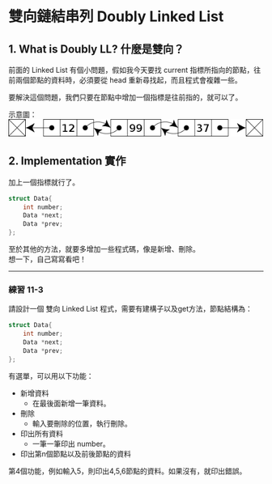 # 雙向鏈結串列 Doubly Linked List

## 1. What is Doubly LL? 什麼是雙向？

前面的 Linked List 有個小問題，假如我今天要找 current 指標所指向的節點，往前兩個節點的資料時，必須要從 head 重新尋找起，而且程式會複雜一些。

要解決這個問題，我們只要在節點中增加一個指標是往前指的，就可以了。

示意圖：  
![Doubly-linked-list.png](/img/Ch11/Doubly-linked-list.png)

## 2. Implementation 實作

加上一個指標就行了。

```C++
struct Data{
    int number;
    Data *next;
    Data *prev;
};
```

至於其他的方法，就要多增加一些程式碼，像是新增、刪除。  
想一下，自己寫寫看吧！

___

### 練習 11-3

請設計一個 雙向 Linked List 程式，需要有建構子以及get方法，節點結構為：
```C++
struct Data{
    int number;
    Data *next;
    Data *prev;
};
```

有選單，可以用以下功能：

* 新增資料
	* 在最後面新增一筆資料。
* 刪除
	* 輸入要刪除的位置，執行刪除。
* 印出所有資料
	* 一筆一筆印出 number。
* 印出第n個節點以及前後節點的資料

第4個功能，例如輸入5，則印出4,5,6節點的資料。如果沒有，就印出錯誤。  
